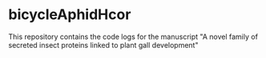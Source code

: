 # bicycleAphidHcor
This repository contains the code logs for the manuscript "A novel family of secreted insect proteins linked to plant gall development"
